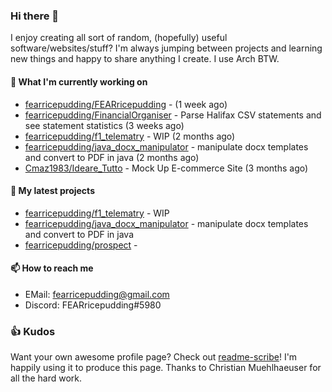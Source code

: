 ### Hi there 👋

I enjoy creating all sort of random, (hopefully) useful software/websites/stuff? 
I'm always jumping between projects and learning new things and happy to share anything I create.
I use Arch BTW.

#### 💎 What I'm currently working on

- [fearricepudding/FEARricepudding](https://github.com/fearricepudding/FEARricepudding) -  (1 week ago)
- [fearricepudding/FinancialOrganiser](https://github.com/fearricepudding/FinancialOrganiser) - Parse Halifax CSV statements and see statement statistics  (3 weeks ago)
- [fearricepudding/f1_telematry](https://github.com/fearricepudding/f1_telematry) - WIP (2 months ago)
- [fearricepudding/java_docx_manipulator](https://github.com/fearricepudding/java_docx_manipulator) - manipulate docx templates and convert to PDF in java (2 months ago)
- [Cmaz1983/Ideare_Tutto](https://github.com/Cmaz1983/Ideare_Tutto) - Mock Up E-commerce Site  (3 months ago)

#### 🌱 My latest projects

- [fearricepudding/f1_telematry](https://github.com/fearricepudding/f1_telematry) - WIP
- [fearricepudding/java_docx_manipulator](https://github.com/fearricepudding/java_docx_manipulator) - manipulate docx templates and convert to PDF in java
- [fearricepudding/prospect](https://github.com/fearricepudding/prospect) - 

#### 📫 How to reach me

- EMail: fearricepudding@gmail.com
- Discord: FEARricepudding#5980

### 👍 Kudos

Want your own awesome profile page? Check out [readme-scribe](https://github.com/muesli/readme-scribe)!
I'm happily using it to produce this page. Thanks to Christian Muehlhaeuser for all the hard work.

